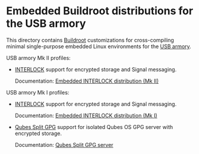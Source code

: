 Embedded Buildroot distributions for the USB armory
===================================================

This directory contains [Buildroot](http://buildroot.uclibc.org/)
customizations for cross-compiling minimal single-purpose embedded Linux
environments for the [USB armory](https://github.com/inversepath/usbarmory).

USB armory Mk II profiles:

* [INTERLOCK](https://github.com/inversepath/interlock) support for encrypted
  storage and Signal messaging.

  Documentation: [Embedded INTERLOCK distribution (Mk II)](https://github.com/inversepath/usbarmory/blob/master/software/buildroot/README-INTERLOCK-mark-two.md)

USB armory Mk I profiles:

* [INTERLOCK](https://github.com/inversepath/interlock) support for encrypted
  storage and Signal messaging.

  Documentation: [Embedded INTERLOCK distribution (Mk I)](https://github.com/inversepath/usbarmory/blob/master/software/buildroot/README-INTERLOCK.md)

* [Qubes Split GPG](https://www.qubes-os.org/doc/split-gpg/) support for
  isolated Qubes OS GPG server with encrypted storage.

  Documentation: [Qubes Split GPG server](https://github.com/inversepath/usbarmory/blob/master/software/buildroot/README-Qubes_Split_GPG.md)
